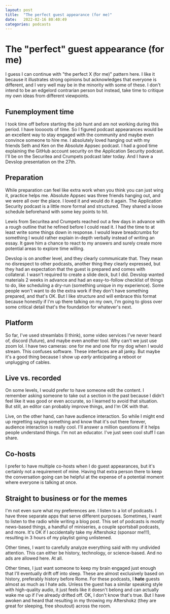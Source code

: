 ```yaml
---
layout: post
title:  "The perfect guest appearance (for me)"
date:   2022-02-16 80:40:49
categories: podcasts
---
```


# The "perfect" guest appearance (for me)

I guess I can continue with "the perfect X (for me)" pattern here. I like it because it illustrates strong opinions but acknowledges that everyone is different, and I very well may be in the minority with some of these. I don't intend to be an edgelord contrarian person but instead, take time to critique my own ideas from different viewpoints.

## Funemployment time

I took time off before starting the job hunt and am not working during this period. I have looooots of time. So I figured podcast appearances would be an excellent way to stay engaged with the community and maybe even convince someone to hire me. I absolutely loved hanging out with my friends Seth and Ken on the Absolute Appsec podcast. I had a good time explaining the GitHub account security on the Application Security podcast. I'll be on the Securitea and Crumpets podcast later today. And I have a Devslop presentation on the 27th.

## Preparation

While preparation can feel like extra work when you think you can just wing it, practice helps me. Absolute Appsec was three friends hanging out, and we were all over the place. I loved it and would do it again. The Application Security podcast is a little more formal and structured. They shared a loose schedule beforehand with some key points to hit.

Lewis from Securitea and Crumpets reached out a few days in advance with a rough outline that he refined before I could read it. I had the time to at least write some things down in response. I would leave breadcrumbs for something I would rather explain in-depth verbally instead of writing an essay. It gave him a chance to react to my answers and surely create more potential areas to explore time willing.

Devslop is on another level, and they clearly communicate that. They mean no disrespect to other podcasts, another thing they clearly expressed, but they had an expectation that the guest is prepared and comes with collateral. I wasn't required to create a slide deck, but I did. Devslop wanted materials 2 weeks in advance and had an easy-to-follow checklist of things to do, like scheduling a dry-run (something unique in my experience). Some people won't want to do the extra work if they don't have something prepared, and that's OK. But I like structure and will embrace this format because honestly if I'm up there talking on my own, I'm going to gloss over some critical detail that's the foundation for whatever's next.

## Platform

So far, I've used streamlabs (I think), some video services I've never heard of, discord (future), and maybe even another tool. Why can't we just use zoom lol. I have two cameras: one for me and one for my dog when I would stream. This confuses software. These interfaces are all janky. But maybe it's a good thing because I show up _early_ anticipating a reboot or unplugging of cables. 

## Live vs. recorded

On some levels, I would prefer to have someone edit the content. I remember asking someone to take out a section in the past because I didn't feel like it was good or even accurate, so I learned to avoid that situation. But still, an editor can probably improve things, and I'm OK with that.

Live, on the other hand, can have audience interaction. So while I might end up regretting saying something and know that it's out there forever, audience interaction is really cool. I'll answer a million questions if it helps people understand things. I'm not an educator. I've just seen cool stuff I can share.

## Co-hosts

I prefer to have multiple co-hosts when I do guest appearances, but it's certainly not a requirement of mine. Having that extra person there to keep the conversation going can be helpful at the expense of a potential moment where everyone is talking at once. 

## Straight to business or for the memes

I'm not even sure what my preferences are. I listen to a lot of podcasts. I have three separate apps that serve different purposes. Sometimes, I want to listen to the radio while writing a blog post. This set of podcasts is mostly news-based things, a handful of miniseries, a couple sportsball podcasts, and more. It's OK if I accidentally take my Aftershokz (sponsor me!!!), resulting in 3 hours of my playlist going unlistened. 

Other times, I want to carefully analyze everything said with my undivided attention. This can either be history, technology, or science-based. And no ads are allowed here. At all.

Other times, I just want someone to keep my brain engaged just enough that I'll eventually drift off into sleep. These are almost exclusively based on history, preferably history before Rome. For these podcasts, I **hate** guests almost as much as I hate ads. Unless the guest has a similar speaking style with high-quality audio, it just feels like it doesn't belong and can actually wake me up if I've already drifted off. OK, I don't know that's true. But I have awoken and heard that resulting in my throwing my Aftershokz (they are great for sleeping, free shoutout) across the room.
